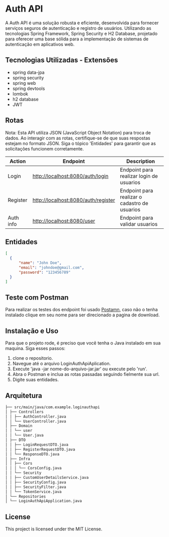 # Auth API 

A Auth API é uma solução robusta e eficiente, desenvolvida para fornecer serviços seguros de autenticação e registro de usuários. Utilizando as tecnologias Spring Framework, Spring Security e H2 Database, projetado para oferecer uma base sólida para a implementação de sistemas de autenticação em aplicativos web.

## Tecnologias Utilizadas - Extensões

- spring data-jpa
- spring security
- spring web
- spring devtools
- lombok
- h2 database
- JWT

## Rotas
Nota: Esta API utiliza JSON (JavaScript Object Notation) para troca de dados. Ao interagir com as rotas, certifique-se de que suas respostas estejam no formato JSON. Siga o tópico 'Entidades' para garantir que as solicitações funcionem corretamente.

| Action                     | Endpoint                                                                   | Description                                           |
|----------------------------|----------------------------------------------------------------------------|-------------------------------------------------------|
| Login                      | [http://localhost:8080/auth/login](http://localhost:8080/auth/login)       | Endpoint para realizar login de usuarios              |
| Register                   | [http://localhost:8080/auth/register](http://localhost:8080/auth/register) | Endpoint para realizar o cadastro de usuarios         |
| Auth info                  | [http://localhost:8080/user](http://localhost:8080/user)                   | Endpoint para validar usuarios                        |

## Entidades 
  ```json
[
    {
        "name": "John Doe",
        "email": "johndoe@gmail.com",
        "password": "123456789"
    }
]
```

## Teste com Postman
Para realizar os testes dos endpoint foi usado [Postamn](https://www.postman.com/), caso não o tenha instalado clique em seu nome para ser direcionado a pagina de download.

## Instalação e Uso
Para que o projeto rode, é preciso que você tenha o Java instalado em sua maquina. Siga esses passos: 

1. clone o repositorio.
2. Navegue até o arquivo LoginAuthApiAplication.
3. Execute 'java -jar nome-do-arquivo-jar.jar' ou execute pelo 'run'.
4. Abra o Postman e inclua as rotas passadas seguindo fielmente sua url.
5. Digite suas entidades. 

 ## Arquitetura
```bash
├── src/main/java/com.example.loginauthapi
│ ├── Controllers
│ │ ├── AuthController.java
│ │ └── UserController.java
│ ├── Domain
│ │ └── user
│ │ └── User.java
│ ├── DTO
│ │ ├── LoginRequestDTO.java
│ │ ├── RegisterRequestDTO.java
│ │ └── ResponseDTO.java
│ ├── Infra
│ │ ├── Cors
│ │ │ └── CorsConfig.java
│ │ └── Security
│ │ ├── CustomUserDetailsService.java
│ │ ├── SecurityConfig.java
│ │ ├── SecurityFilter.java
│ │ └── TokenService.java
│ └── Repositories
│ └── LoginAuthApiApplication.java
```

## License

This project is licensed under the MIT License.
